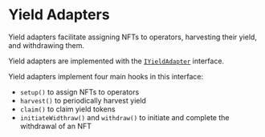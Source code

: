 # Yield Adapters

Yield adapters facilitate assigning NFTs to operators, harvesting their yield,
and withdrawing them.

Yield adapters are implemented with the [`IYieldAdapter`](../src/interfaces/IYieldAdapter.sol) interface.

Yield adapters implement four main hooks in this interface:

* `setup()` to assign NFTs to operators
* `harvest()` to periodically harvest yield
* `claim()` to claim yield tokens
* `initiateWidthraw()` and `withdraw()` to initiate and complete the withdrawal of an NFT
